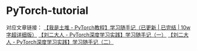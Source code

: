 # PyTorch-tutorial
对应文章链接：
[【我是土堆 - PyTorch教程】学习随手记（已更新 | 已完结 | 10w字超详细版）](https://blog.csdn.net/qq_43629945/article/details/122767670?spm=1001.2014.3001.5502)
[【刘二大人 - PyTorch深度学习实践】学习随手记（一）](https://blog.csdn.net/qq_43629945/article/details/123013116)
[【刘二大人 - PyTorch深度学习实践】学习随手记（二）](https://blog.csdn.net/qq_43629945/article/details/123158187)
